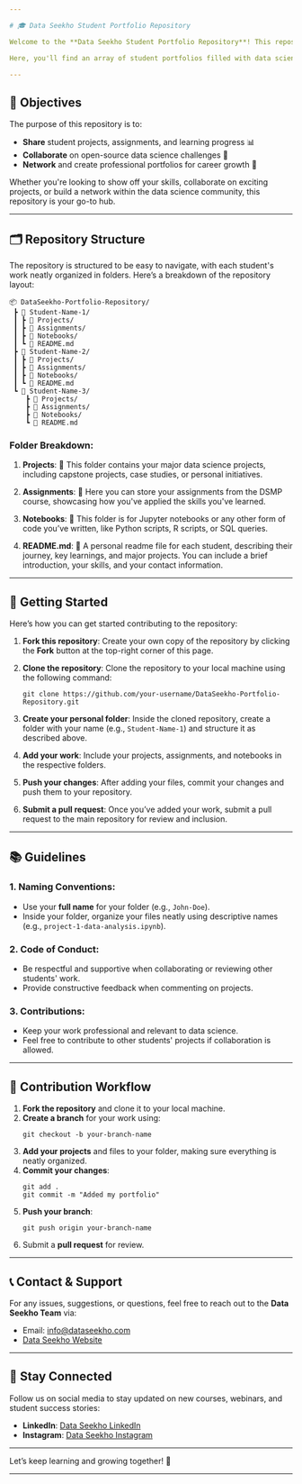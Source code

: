 ```yaml
---

# 🎓 Data Seekho Student Portfolio Repository

Welcome to the **Data Seekho Student Portfolio Repository**! This repository is a space for students enrolled in the **Data Science Mastery Program (DSMP)** at [Data Seekho](https://dataseekho.com) to showcase their projects, assignments, and learning progress.

Here, you'll find an array of student portfolios filled with data science challenges, solutions, and creative projects. 🚀

---
```


## 📌 Objectives

The purpose of this repository is to:
- **Share** student projects, assignments, and learning progress 📊
- **Collaborate** on open-source data science challenges 🤝
- **Network** and create professional portfolios for career growth 💼

Whether you're looking to show off your skills, collaborate on exciting projects, or build a network within the data science community, this repository is your go-to hub.

---

## 🗂 Repository Structure

The repository is structured to be easy to navigate, with each student's work neatly organized in folders. Here’s a breakdown of the repository layout:

```
📦 DataSeekho-Portfolio-Repository/
 ┣ 📂 Student-Name-1/
 ┃ ┣ 📂 Projects/
 ┃ ┣ 📂 Assignments/
 ┃ ┣ 📂 Notebooks/
 ┃ ┗ 📜 README.md
 ┣ 📂 Student-Name-2/
 ┃ ┣ 📂 Projects/
 ┃ ┣ 📂 Assignments/
 ┃ ┣ 📂 Notebooks/
 ┃ ┗ 📜 README.md
 ┗ 📂 Student-Name-3/
    ┣ 📂 Projects/
    ┣ 📂 Assignments/
    ┣ 📂 Notebooks/
    ┗ 📜 README.md
```

### Folder Breakdown:

1. **Projects**: 🧠 This folder contains your major data science projects, including capstone projects, case studies, or personal initiatives.
   
2. **Assignments**: 📝 Here you can store your assignments from the DSMP course, showcasing how you've applied the skills you've learned.
   
3. **Notebooks**: 📒 This folder is for Jupyter notebooks or any other form of code you’ve written, like Python scripts, R scripts, or SQL queries.

4. **README.md**: 📄 A personal readme file for each student, describing their journey, key learnings, and major projects. You can include a brief introduction, your skills, and your contact information.

---

## 🚀 Getting Started

Here’s how you can get started contributing to the repository:

1. **Fork this repository**: Create your own copy of the repository by clicking the **Fork** button at the top-right corner of this page.

2. **Clone the repository**: Clone the repository to your local machine using the following command:

   ```
   git clone https://github.com/your-username/DataSeekho-Portfolio-Repository.git
   ```

3. **Create your personal folder**: Inside the cloned repository, create a folder with your name (e.g., `Student-Name-1`) and structure it as described above.

4. **Add your work**: Include your projects, assignments, and notebooks in the respective folders.

5. **Push your changes**: After adding your files, commit your changes and push them to your repository.

6. **Submit a pull request**: Once you’ve added your work, submit a pull request to the main repository for review and inclusion.

---

## 📚 Guidelines

### 1. **Naming Conventions**:
   - Use your **full name** for your folder (e.g., `John-Doe`).
   - Inside your folder, organize your files neatly using descriptive names (e.g., `project-1-data-analysis.ipynb`).

### 2. **Code of Conduct**:
   - Be respectful and supportive when collaborating or reviewing other students' work.
   - Provide constructive feedback when commenting on projects.

### 3. **Contributions**:
   - Keep your work professional and relevant to data science.
   - Feel free to contribute to other students' projects if collaboration is allowed.

---

## 🤝 Contribution Workflow

1. **Fork the repository** and clone it to your local machine.
2. **Create a branch** for your work using:
   ```
   git checkout -b your-branch-name
   ```
3. **Add your projects** and files to your folder, making sure everything is neatly organized.
4. **Commit your changes**:
   ```
   git add .
   git commit -m "Added my portfolio"
   ```
5. **Push your branch**:
   ```
   git push origin your-branch-name
   ```
6. Submit a **pull request** for review.

---

## 📞 Contact & Support

For any issues, suggestions, or questions, feel free to reach out to the **Data Seekho Team** via:
- Email: info@dataseekho.com
- [Data Seekho Website](https://dataseekho.com)

---

## 📢 Stay Connected

Follow us on social media to stay updated on new courses, webinars, and student success stories:

- **LinkedIn**: [Data Seekho LinkedIn](https://www.linkedin.com/company/dataseekhoo)
- **Instagram**: [Data Seekho Instagram](https://www.instagram.com/dataseekhoo)

---

Let’s keep learning and growing together! 🌱

---
